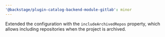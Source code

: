 ```yaml
---
'@backstage/plugin-catalog-backend-module-gitlab': minor
---
```


Extended the configuration with the `includeArchivedRepos` property, which allows including repositories when the project is archived.
